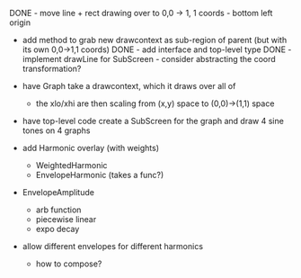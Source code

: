 DONE - move line + rect drawing over to 0,0 -> 1, 1 coords
    - bottom left origin

- add method to grab new drawcontext as sub-region of parent (but with its own 0,0->1,1 coords)
    DONE - add interface and top-level type
    DONE - implement drawLine for SubScreen
        - consider abstracting the coord transformation?

- have Graph take a drawcontext, which it draws over all of
    - the xlo/xhi are then scaling from (x,y) space to (0,0)->(1,1) space

- have top-level code create a SubScreen for the graph and draw 4 sine tones on 4 graphs

- add Harmonic overlay (with weights)
    - WeightedHarmonic
    - EnvelopeHarmonic (takes a func?)

- EnvelopeAmplitude
    - arb function
    - piecewise linear
    - expo decay

- allow different envelopes for different harmonics
    - how to compose?
